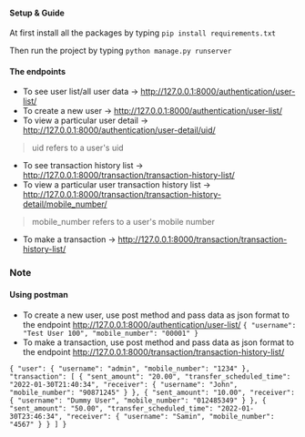 #### Setup & Guide

At first install all the packages by typing
`pip install requirements.txt`

Then run the project by typing
`python manage.py runserver`

#### The endpoints
- To see user list/all user data -> <http://127.0.0.1:8000/authentication/user-list/>
- To create a new user -> <http://127.0.0.1:8000/authentication/user-list/>
- To view a particular user detail -> <http://127.0.0.1:8000/authentication/user-detail/uid/>
> uid refers to a user's uid
- To see transaction history list -> <http://127.0.0.1:8000/transaction/transaction-history-list/>
- To view a particular user transaction history list -> <http://127.0.0.1:8000/transaction/transaction-history-detail/mobile_number/>
> mobile_number refers to a user's mobile number
- To make a transaction -> <http://127.0.0.1:8000/transaction/transaction-history-list/>

### Note
#### Using postman
- To create a new user, use post method and pass data as json format to the endpoint <http://127.0.0.1:8000/authentication/user-list/>
`
{
    "username": "Test User 100",
    "mobile_number": "00001"
}
`
- To make a transaction, use post method and pass data as json format to the endpoint <http://127.0.0.1:8000/transaction/transaction-history-list/>

`
{
    "user": {
        "username": "admin",
        "mobile_number": "1234"
    },
    "transaction": [
        {
            "sent_amount": "20.00",
            "transfer_scheduled_time": "2022-01-30T21:40:34",
            "receiver": {
                "username": "John",
                "mobile_number": "90871245"
            }
        },
        {
            "sent_amount": "10.00",
            "receiver": {
                "username": "Dummy User",
                "mobile_number": "012485349"
            }
        },
        {
            "sent_amount": "50.00",
            "transfer_scheduled_time": "2022-01-30T23:46:34",
            "receiver": {
                "username": "Samin",
                "mobile_number": "4567"
            }
        }
    ]
}
`